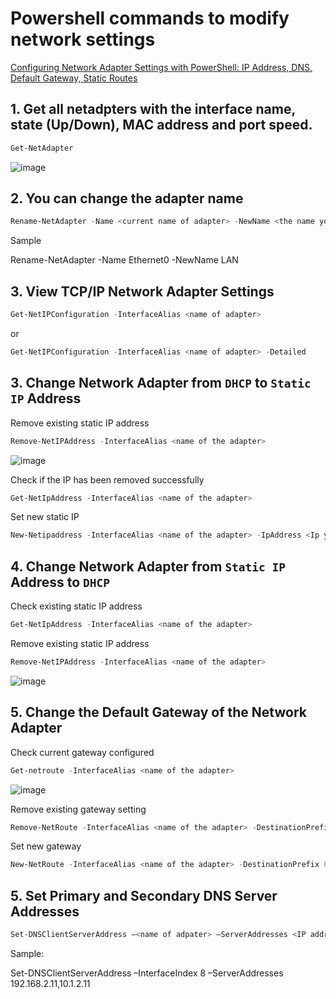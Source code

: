 # Powershell commands to modify network settings
[Configuring Network Adapter Settings with PowerShell: IP Address, DNS, Default Gateway, Static Routes](https://askme4tech.com/how-configure-network-adapter-powershell)
## 1. Get all netadpters with the interface name, state (Up/Down), MAC address and port speed.
```powershell
Get-NetAdapter
```
![image](https://user-images.githubusercontent.com/96930989/211178571-de263029-98f3-4b50-9734-4cfa2cbb1159.png)

## 2. You can change the adapter name
```powershell
Rename-NetAdapter -Name <current name of adapter> -NewName <the name you want to use>
```
Sample

Rename-NetAdapter -Name Ethernet0 -NewName LAN

## 3. View TCP/IP Network Adapter Settings
```powershell
Get-NetIPConfiguration -InterfaceAlias <name of adapter>
```
or
```powershell
Get-NetIPConfiguration -InterfaceAlias <name of adapter> -Detailed
```

## 3. Change Network Adapter from `DHCP` to `Static IP` Address

Remove existing static IP address
```powershell
Remove-NetIPAddress -InterfaceAlias <name of the adapter>
```
![image](https://user-images.githubusercontent.com/96930989/211179599-cd5bd8b8-2fc8-414e-90df-1fdbbc8b59f0.png)


Check if the IP has been removed successfully
```powershell
Get-NetIpAddress -InterfaceAlias <name of the adapter>
```

Set new static IP
```powershell
New-Netipaddress -InterfaceAlias <name of the adapter> -IpAddress <Ip you want to assign>
```

## 4. Change Network Adapter from `Static IP` Address to `DHCP`

Check existing static IP address
```powershell
Get-NetIpAddress -InterfaceAlias <name of the adapter>
```

Remove existing static IP address
```powershell
Remove-NetIPAddress -InterfaceAlias <name of the adapter>
```
![image](https://user-images.githubusercontent.com/96930989/211179599-cd5bd8b8-2fc8-414e-90df-1fdbbc8b59f0.png)

## 5. Change the Default Gateway of the Network Adapter

Check current gateway configured
```powershell
Get-netroute -InterfaceAlias <name of the adapter>
```
![image](https://user-images.githubusercontent.com/96930989/211179739-d5f0ab8f-6991-449b-bbd2-f17dba603198.png)

Remove existing gateway setting
```powershell
Remove-NetRoute -InterfaceAlias <name of the adapter> -DestinationPrefix 0.0.0.0/0 -NextHop <IP of new gateway>
```

Set new gateway
```powershell
New-NetRoute -InterfaceAlias <name of the adapter> -DestinationPrefix 0.0.0.0/0 -NextHop <IP of new gateway>
```


## 5. Set Primary and Secondary DNS Server Addresses
```powershell
Set-DNSClientServerAddress –<name of adpater> –ServerAddresses <IP addresses used for DNS>
```

Sample:

Set-DNSClientServerAddress –InterfaceIndex 8 –ServerAddresses 192.168.2.11,10.1.2.11



